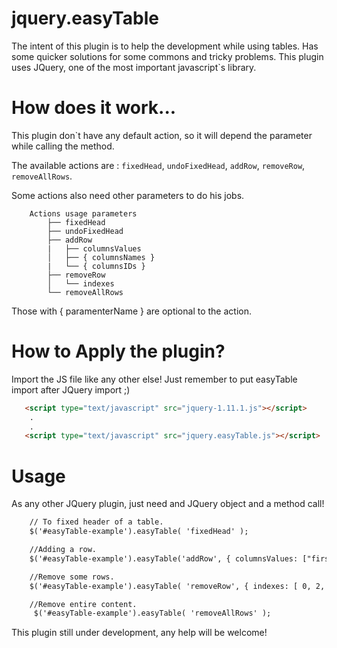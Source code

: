 jquery.easyTable
================

The intent of this plugin is to help the development while using tables.
Has some quicker solutions for some commons and tricky problems.
This plugin uses JQuery, one of the most important javascript`s library.

How does it work...
==============
This plugin don`t have any default action, so it will depend the parameter while calling the method.

The available actions are : `fixedHead`, `undoFixedHead`, `addRow`, `removeRow`, `removeAllRows`.

Some actions also need other parameters to do his jobs.
```
    Actions usage parameters
        ├── fixedHead
        ├── undoFixedHead
        ├── addRow
        |   ├── columnsValues
        │   ├── { columnsNames }  
        |   └── { columnsIDs }
        ├── removeRow
        │   └── indexes
        └── removeAllRows
```
Those with { paramenterName } are optional to the action.

How to Apply the plugin?
================

Import the JS file like any other else!
Just remember to put easyTable import after JQuery import ;)

```html
   <script type="text/javascript" src="jquery-1.11.1.js"></script>
    .
    .
   <script type="text/javascript" src="jquery.easyTable.js"></script>
```

Usage
==============

As any other JQuery plugin, just need and JQuery object and a method call!

```html
    // To fixed header of a table.
    $('#easyTable-example').easyTable( 'fixedHead' );  

    //Adding a row.
    $('#easyTable-example').easyTable('addRow', { columnsValues: ["first", "...", "N columns" ] } );

    //Remove some rows.
    $('#easyTable-example').easyTable( 'removeRow', { indexes: [ 0, 2, 4, 6 ] } );  

    //Remove entire content.
     $('#easyTable-example').easyTable( 'removeAllRows' );  

```

This plugin still under development, any help will be welcome!
